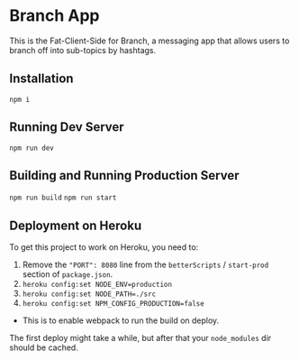 # Branch App

This is the Fat-Client-Side for Branch, a messaging app that allows users to branch off into sub-topics by hashtags.

## Installation

```npm i```


## Running Dev Server

```npm run dev```


## Building and Running Production Server

```npm run build```
```npm run start```


## Deployment on Heroku 

To get this project to work on Heroku, you need to:

1. Remove the `"PORT": 8080` line from the `betterScripts` / `start-prod` section of `package.json`.
2. `heroku config:set NODE_ENV=production`
3. `heroku config:set NODE_PATH=./src`
4. `heroku config:set NPM_CONFIG_PRODUCTION=false`
  * This is to enable webpack to run the build on deploy.

The first deploy might take a while, but after that your `node_modules` dir should be cached.

